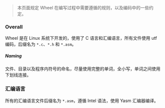 > 本页面规定 Wheel 在编写过程中需要遵循的规则，以及编码中的一些约定。

### Overall

Wheel 是在 Linux 系统下开发的，使用了 C 语言和汇编语言，所有文件使用 utf 编码，后缀名为 `*.c`、`*.h` 和 `*.asm`。

##### Naming

文件、目录以及程序内符号的命名，尽量使用完整的单词，全小写，单词之间使用下划线连接。

### 汇编语言

所有的汇编语言文件后缀名为 `*.asm`，遵循 Intel 语法，使用 Yasm 汇编器编译。
